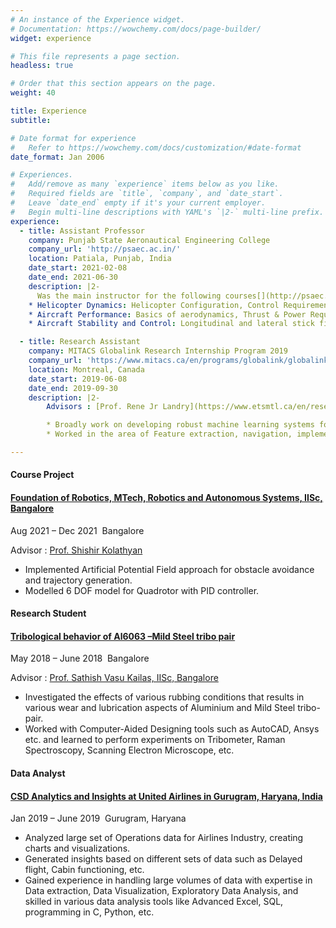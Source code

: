 ```yaml
---
# An instance of the Experience widget.
# Documentation: https://wowchemy.com/docs/page-builder/
widget: experience

# This file represents a page section.
headless: true

# Order that this section appears on the page.
weight: 40

title: Experience
subtitle:

# Date format for experience
#   Refer to https://wowchemy.com/docs/customization/#date-format
date_format: Jan 2006

# Experiences.
#   Add/remove as many `experience` items below as you like.
#   Required fields are `title`, `company`, and `date_start`.
#   Leave `date_end` empty if it's your current employer.
#   Begin multi-line descriptions with YAML's `|2-` multi-line prefix.
experience:
  - title: Assistant Professor
    company: Punjab State Aeronautical Engineering College
    company_url: 'http://psaec.ac.in/'
    location: Patiala, Punjab, India
    date_start: 2021-02-08
    date_end: 2021-06-30
    description: |2-
      Was the main instructor for the following courses[](http://psaec.ac.in/)[](https://www.linkedin.com/in/ravichandrasv/)
    * Helicopter Dynamics: Helicopter Configuration, Control Requirements, Momentum Theory, Blade Element Theory, Ideal Rotor Vs Optimum Rotor, Autorotation in Vertical Descent, Vertical Flight, Forward Flight, Introduction to Navigation Guidance and Control for Intelligent Fight.
    * Aircraft Performance: Basics of aerodynamics, Thrust & Power Required, Cruise, Climb & glide flight performance, Range & Endurance, V-n Diagram, High Lift Devices, Landing & Take off Performance.
    * Aircraft Stability and Control: Longitudinal and lateral stick fixed & free stability and control, Dynamic stability: Euler angles, Equations of motion, longitudinal modes; lateral-directional modes.

  - title: Research Assistant
    company: MITACS Globalink Research Internship Program 2019
    company_url: 'https://www.mitacs.ca/en/programs/globalink/globalink-research-internship'
    location: Montreal, Canada
    date_start: 2019-06-08
    date_end: 2019-09-30
    description: |2-
        Advisors : [Prof. Rene Jr Landry](https://www.etsmtl.ca/en/research/professors/rlandry), [Department of Electrical Engineering](<>), [Ecole de Technologie Superieure](https://www.etsmtl.ca/)[](https://www.i3s.unice.fr/~precioso/)[](https://www.inria.fr/en)[](https://univ-cotedazur.eu/)

        * Broadly work on developing robust machine learning systems for autonomous landing of drones.
        * Worked in the area of Feature extraction, navigation, implement and compare a variety of computer vision algorithms for target detection, installation of sensors (LiDAR and digital cameras) plus motion control algorithms to move around the perceived environment. [(Github Repository)](https://github.com/Lokesh97Bansal/Landing-Site-detection-for-Autonomous-landing-of-a-UAV-in-GPS-Denied-Environment-)

---
```

<!--StartFragment-->

#### Course Project

#### [Foundation of Robotics, MTech, Robotics and Autonomous Systems, IISc, Bangalore](https://mllab.csa.iisc.ac.in/)

Aug 2021 – Dec 2021  Bangalore

Advisor : [Prof. Shishir Kolathyan](https://shishirny.github.io/)

* Implemented Artificial Potential Field approach for obstacle avoidance and trajectory generation.
* Modelled 6 DOF model for Quadrotor with PID controller.

<!--EndFragment-->

<!--StartFragment-->

#### Research Student

#### [Tribological behavior of Al6063 –Mild Steel tribo pair](http://127.0.0.1:5500/index.html)

May 2018 – June 2018  Bangalore

Advisor : [Prof. Sathish Vasu Kailas, IISc, Bangalore](https://mecheng.iisc.ac.in/people/satish-v-kailas/)

* Investigated the effects of various rubbing conditions that results in various wear and lubrication aspects of Aluminium and Mild Steel tribo-pair.
* Worked with Computer-Aided Designing tools such as AutoCAD, Ansys etc. and learned to perform experiments on Tribometer, Raman Spectroscopy, Scanning Electron Microscope, etc.

<!--EndFragment-->


<!--StartFragment-->

#### Data Analyst

#### [CSD Analytics and Insights at United Airlines in Gurugram, Haryana, India](http://cds.iisc.ac.in/)

Jan 2019 – June 2019  Gurugram, Haryana

* Analyzed large set of Operations data for Airlines Industry, creating charts and visualizations.[](http://cds.iisc.ac.in/faculty/venky/)[](http://talukdar.net/)
* Generated insights based on different sets of data such as Delayed flight, Cabin functioning, etc.[](http://cds.iisc.ac.in/faculty/vss/)
* Gained experience in handling large volumes of data with expertise in Data extraction, Data Visualization, Exploratory Data Analysis, and skilled in various data analysis tools like Advanced Excel, SQL, programming in C, Python, etc.

<!--EndFragment-->


